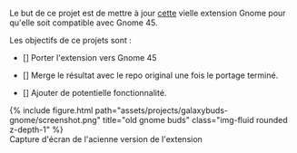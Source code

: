 Le but de ce projet est de mettre à jour [cette](https://github.com/sidilabs/galaxybuds-gnome-extension) vielle extension Gnome pour qu'elle soit compatible avec Gnome 45.

Les objectifs de ce projets sont :

- [] Porter l'extension vers Gnome 45

- [] Merge le résultat avec le repo original une fois le portage terminé.

- [] Ajouter de potentielle fonctionnalité.

<div class="row">
    <div class="col">
    </div>
    <div class="col">
        {% include figure.html path="assets/projects/galaxybuds-gnome/screenshot.png" title="old gnome buds" class="img-fluid rounded z-depth-1" %}
        <div class="caption">
            Capture d'écran de l'acienne version de l'extension
        </div>
    </div>
    <div class="col">
    </div>
</div>
